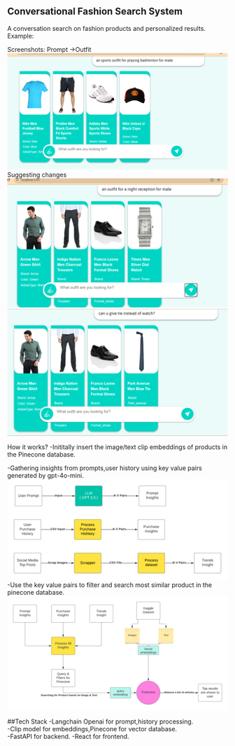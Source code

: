 ## Conversational Fashion Search System 

A conversation search on fashion products and personalized results.
Example:

Screenshots:
Prompt ->Outfit
![Alt text](./AssetsREADME/image-1.png)   
Suggesting changes   
![Alt text](./AssetsREADME/image-2.png)     
![Alt text](./AssetsREADME/image-3.png)     





How it works?
-Inititally insert the image/text clip embeddings of products in the Pinecone database.  

-Gathering insights from prompts,user history using key value pairs generated by gpt-4o-mini.  
![Alt text](./AssetsREADME/Diagram1.png)    
-Use the key value pairs to filter and search most similar product in the pinecone database.   
![Alt text](./AssetsREADME/Diagram2.png)  


##Tech Stack
-Langchain Openai for prompt,history processing.  
-Clip model for embeddings,Pinecone for vector database.    
-FastAPI for backend.
-React for frontend.
